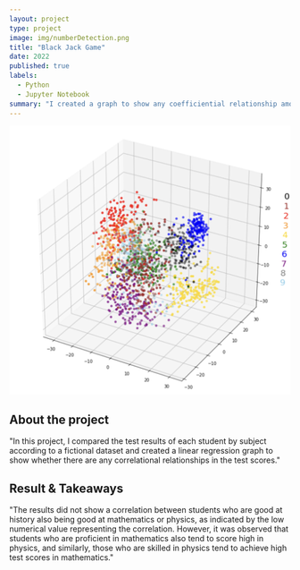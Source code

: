 ```yaml
---
layout: project
type: project
image: img/numberDetection.png
title: "Black Jack Game"
date: 2022
published: true
labels:
  - Python
  - Jupyter Notebook
summary: "I created a graph to show any coefficiential relationship among the subjects."
---
```


<img class="img-fluid" src="../img/numberDetection.png">

## About the project
"In this project, I compared the test results of each student by subject according to a fictional dataset and created a linear regression graph to show whether there are any correlational relationships in the test scores."

## Result & Takeaways
"The results did not show a correlation between students who are good at history also being good at mathematics or physics, as indicated by the low numerical value representing the correlation. However, it was observed that students who are proficient in mathematics also tend to score high in physics, and similarly, those who are skilled in physics tend to achieve high test scores in mathematics."
